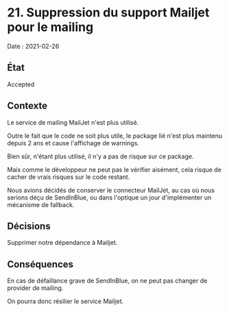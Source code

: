 # 21. Suppression du support Mailjet pour le mailing

Date : 2021-02-26

## État

Accepted

## Contexte

Le service de mailing MailJet n'est plus utilisé.

Outre le fait que le code ne soit plus utile, le package lié n'est plus maintenu depuis 2 ans et cause l'affichage de warnings.

Bien sûr, n'étant plus utilisé, il n'y a pas de risque sur ce package.

Mais comme le développeur ne peut pas le vérifier aisément, cela risque de cacher de vrais risques sur le code restant.

Nous avions décidés de conserver le connecteur MailJet, au cas où nous serions déçu de SendInBlue, ou dans l'optique un jour d'implémenter un mécanisme de fallback.

## Décisions

Supprimer notre dépendance à Mailjet.

## Conséquences

En cas de défaillance grave de SendInBlue, on ne peut pas changer de provider de mailing.

On pourra donc résilier le service Mailjet.

